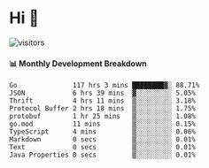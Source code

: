 # Hi 👋
 
![visitors](https://visitor-badge.glitch.me/badge?page_id=sorcererxw.sorcererx)

#### 📊 Monthly Development Breakdown

<!--START_SECTION:waka-->
```text
Go              117 hrs 3 mins ████████▓░ 88.71%
JSON            6 hrs 39 mins  ▓░░░░░░░░░ 5.05%
Thrift          4 hrs 11 mins  ▒░░░░░░░░░ 3.18%
Protocol Buffer 2 hrs 18 mins  ▒░░░░░░░░░ 1.75%
protobuf        1 hr 25 mins   ▒░░░░░░░░░ 1.08%
go.mod          11 mins        ▒░░░░░░░░░ 0.15%
TypeScript      4 mins         ▒░░░░░░░░░ 0.06%
Markdown        0 secs         ▒░░░░░░░░░ 0.01%
Text            0 secs         ▒░░░░░░░░░ 0.01%
Java Properties 0 secs         ▒░░░░░░░░░ 0.01%
```
<!--END_SECTION:waka-->
